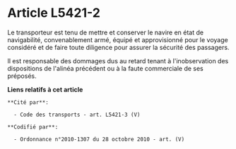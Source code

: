 # Article L5421-2

Le transporteur est tenu de mettre et conserver le navire en état de navigabilité, convenablement armé, équipé et
approvisionné pour le voyage considéré et de faire toute diligence pour assurer la sécurité des passagers.

Il est responsable des dommages dus au retard tenant à l'inobservation des dispositions de l'alinéa précédent ou à la faute
commerciale de ses préposés.

**Liens relatifs à cet article**

	**Cité par**:

	  - Code des transports - art. L5421-3 (V)

	**Codifié par**:

	  - Ordonnance n°2010-1307 du 28 octobre 2010 - art. (V)
